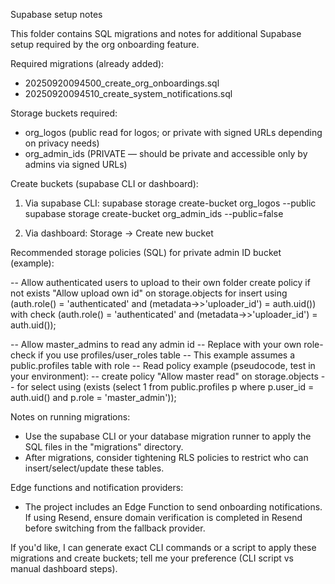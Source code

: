 Supabase setup notes

This folder contains SQL migrations and notes for additional Supabase setup required by the org onboarding feature.

Required migrations (already added):

- 20250920094500_create_org_onboardings.sql
- 20250920094510_create_system_notifications.sql

Storage buckets required:

- org_logos (public read for logos; or private with signed URLs depending on privacy needs)
- org_admin_ids (PRIVATE — should be private and accessible only by admins via signed URLs)

Create buckets (supabase CLI or dashboard):

1. Via supabase CLI:
   supabase storage create-bucket org_logos --public
   supabase storage create-bucket org_admin_ids --public=false

2. Via dashboard: Storage -> Create new bucket

Recommended storage policies (SQL) for private admin ID bucket (example):

-- Allow authenticated users to upload to their own folder
create policy if not exists "Allow upload own id" on storage.objects
for insert
using (auth.role() = 'authenticated' and (metadata->>'uploader_id') = auth.uid())
with check (auth.role() = 'authenticated' and (metadata->>'uploader_id') = auth.uid());

-- Allow master_admins to read any admin id
-- Replace with your own role-check if you use profiles/user_roles table
-- This example assumes a public.profiles table with role
-- Read policy example (pseudocode, test in your environment):
-- create policy "Allow master read" on storage.objects
-- for select using (exists (select 1 from public.profiles p where p.user_id = auth.uid() and p.role = 'master_admin'));

Notes on running migrations:

- Use the supabase CLI or your database migration runner to apply the SQL files in the "migrations" directory.
- After migrations, consider tightening RLS policies to restrict who can insert/select/update these tables.

Edge functions and notification providers:

- The project includes an Edge Function to send onboarding notifications. If using Resend, ensure domain verification is completed in Resend before switching from the fallback provider.

If you'd like, I can generate exact CLI commands or a script to apply these migrations and create buckets; tell me your preference (CLI script vs manual dashboard steps).
